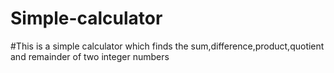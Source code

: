 # Simple-calculator
#This is a simple calculator which finds the sum,difference,product,quotient and remainder of two integer numbers
